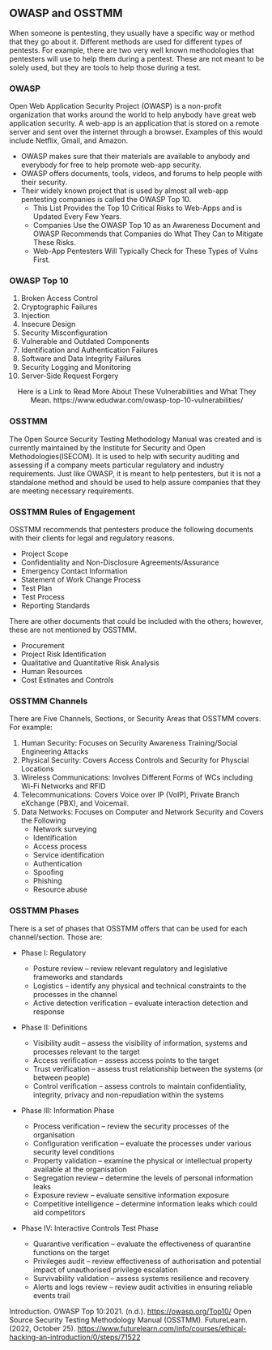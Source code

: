 ## OWASP and OSSTMM 
When someone is pentesting, they usually have a specific way or method that they go about it. Different methods are used for different types of pentests. For example, there are two very well known methodologies that pentesters will use to help them during a pentest. These are not meant to be solely used, but they are tools to help those during a test. 

### OWASP
Open Web Application Security Project (OWASP) is a non-profit organization that works around the world to help anybody have great web application security. A web-app is an application that is stored on a remote server and sent over the internet through a browser. Examples of this would include Netflix, Gmail, and Amazon. 
+ OWASP makes sure that their materials are available to anybody and everybody for free to help promote web-app security. 
+ OWASP offers documents, tools, videos, and forums to help people with their security. 
+ Their widely known project that is used by almost all web-app pentesting companies is called the OWASP Top 10. 
  + This List Provides the Top 10 Critical Risks to Web-Apps and is Updated Every Few Years.
  + Companies Use the OWASP Top 10 as an Awareness Document and OWASP Recommends that Companies do What They Can to Mitigate These Risks. 
  + Web-App Pentesters Will Typically Check for These Types of Vulns First. 

### OWASP Top 10 
1. Broken Access Control
2. Cryptographic Failures
3. Injection
4. Insecure Design
5. Security Misconfiguration
6. Vulnerable and Outdated Components
7. Identification and Authentication Failures
8. Software and Data Integrity Failures
9. Security Logging and Monitoring
10. Server-Side Request Forgery


<p align="center">
  Here is a Link to Read More About These Vulnerabilities and What They Mean. https://www.edudwar.com/owasp-top-10-vulnerabilities/
</p>


### OSSTMM
The Open Source Security Testing Methodology Manual was created and is currently maintained by the Institute for Security and Open Methodologies(ISECOM). It is used to help with security auditing and assessing if a company meets particular regulatory and industry requirements. Just like OWASP, it is meant to help pentesters, but it is not a standalone method and should be used to help assure companies that they are meeting necessary requirements. 

### OSSTMM Rules of Engagement
OSSTMM recommends that pentesters produce the following documents with their clients for legal and regulatory reasons. 
+ Project Scope
+ Confidentiality and Non-Disclosure Agreements/Assurance
+ Emergency Contact Information
+ Statement of Work Change Process
+ Test Plan
+ Test Process
+ Reporting Standards

There are other documents that could be included with the others; however, these are not mentioned by OSSTMM. 
+ Procurement
+ Project Risk Identification
+ Qualitative and Quantitative Risk Analysis
+ Human Resources
+ Cost Estinates and Controls

### OSSTMM Channels
There are Five Channels, Sections, or Security Areas that OSSTMM covers. For example: 
1. Human Security: Focuses on Security Awareness Training/Social Engineering Attacks
2. Physical Security: Covers Access Controls and Security for Physcial Locations
3. Wireless Communications: Involves Different Forms of WCs including Wi-Fi Networks and RFID
4. Telecommunications: Covers Voice over IP (VoIP), Private Branch eXchange (PBX), and Voicemail. 
5. Data Networks: Focuses on Computer and Network Security and Covers the Following
   + Network surveying
   + Identification
   + Access process
   + Service identification
   + Authentication
   + Spoofing
   + Phishing
   + Resource abuse

### OSSTMM Phases
There is a set of phases that OSSTMM offers that can be used for each channel/section. Those are: 
+ Phase I: Regulatory
    + Posture review – review relevant regulatory and legislative frameworks and standards
    + Logistics – identify any physical and technical constraints to the processes in the channel
    + Active detection verification – evaluate interaction detection and response
    
+ Phase II: Definitions
    + Visibility audit – assess the visibility of information, systems and processes relevant to the target
    + Access verification – assess access points to the target
    + Trust verification – assess trust relationship between the systems (or between people)
    + Control verification – assess controls to maintain confidentiality, integrity, privacy and non-repudiation within the systems

+ Phase III: Information Phase
    + Process verification – review the security processes of the organisation
    + Configuration verification – evaluate the processes under various security level conditions
    + Property validation – examine the physical or intellectual property available at the organisation
    + Segregation review – determine the levels of personal information leaks
    + Exposure review – evaluate sensitive information exposure
    + Competitive intelligence – determine information leaks which could aid competitors

+ Phase IV: Interactive Controls Test Phase
    + Quarantive verification – evaluate the effectiveness of quarantine functions on the target
    + Privileges audit – review effectiveness of authorisation and potential impact of unauthorised privilege escalation
    + Survivability validation – assess systems resilience and recovery
    + Alerts and logs review – review audit activities in ensuring reliable events trail
    
Introduction. OWASP Top 10:2021. (n.d.). https://owasp.org/Top10/ 
Open Source Security Testing Methodology Manual (OSSTMM). FutureLearn. (2022, October 25). https://www.futurelearn.com/info/courses/ethical-hacking-an-introduction/0/steps/71522 




